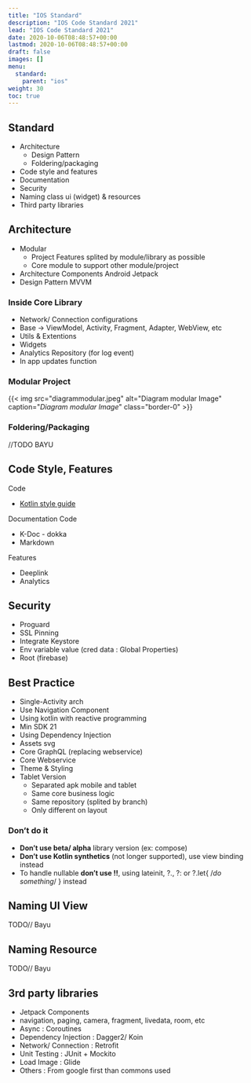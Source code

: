 ```yaml
---
title: "IOS Standard"
description: "IOS Code Standard 2021"
lead: "IOS Code Standard 2021"
date: 2020-10-06T08:48:57+00:00
lastmod: 2020-10-06T08:48:57+00:00
draft: false
images: []
menu:
  standard:
    parent: "ios"
weight: 30
toc: true
---
```




## Standard

- Architecture
  - Design Pattern
  - Foldering/packaging
- Code style and features
- Documentation
- Security
- Naming class ui (widget) & resources
- Third party libraries

## Architecture

- Modular
  - Project Features splited by module/library as possible
  - Core module to support other module/project
- Architecture Components Android Jetpack
- Design Pattern MVVM

### Inside Core Library

- Network/ Connection configurations
- Base -> ViewModel, Activity, Fragment, Adapter, WebView, etc
- Utils & Extentions
- Widgets
- Analytics Repository (for log event)
- In app updates function

### Modular Project

{{< img src="diagrammodular.jpeg" alt="Diagram modular Image" caption="<em>Diagram modular Image</em>" class="border-0" >}}

### Foldering/Packaging

//TODO BAYU

## Code Style, Features

Code

- [Kotlin style guide](https://developer.android.com/kotlin/style-guide)

Documentation Code

- K-Doc - dokka
- Markdown

Features

- Deeplink
- Analytics

## Security

- Proguard
- SSL Pinning
- Integrate Keystore
- Env variable value (cred data : Global Properties)
- Root (firebase)

## Best Practice

- Single-Activity arch
- Use Navigation Component
- Using kotlin with reactive programming
- Min SDK 21
- Using Dependency Injection
- Assets svg
- Core GraphQL (replacing webservice)
- Core Webservice
- Theme & Styling
- Tablet Version
  - Separated apk mobile and tablet
  - Same core business logic
  - Same repository (splited by branch)
  - Only different on layout

### Don’t do it

- __Don’t use beta/ alpha__ library version (ex: compose)
- __Don’t use Kotlin synthetics__ (not longer supported), use view binding instead
- To handle nullable __don’t use !!__, using lateinit, ?., ?: or ?.let{ /*do something*/ } instead

## Naming UI View

TODO// Bayu

## Naming Resource

TODO// Bayu

## 3rd party libraries

- Jetpack Components
- navigation, paging, camera, fragment, livedata, room, etc
- Async : Coroutines
- Dependency Injection : Dagger2/ Koin
- Network/ Connection : Retrofit
- Unit Testing : JUnit + Mockito
- Load Image : Glide
- Others : From google first than commons used